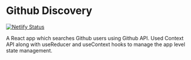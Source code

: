 # Github Discovery 
[![Netlify Status](https://api.netlify.com/api/v1/badges/6ad4a4a0-154e-47b6-b474-7a077cdc477a/deploy-status)](https://app.netlify.com/sites/githubdiscovery/deploys)

A React app which searches Github users using Github API. Used Context API along with useReducer and useContext hooks to manage the app level state management.

